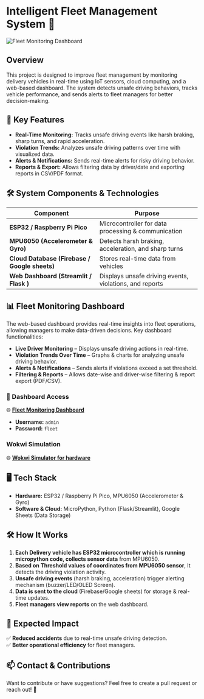 # Intelligent Fleet Management System 🚛

![Fleet Monitoring Dashboard](https://github.com/user-attachments/assets/160482cd-83f6-4719-b1a5-b3079e1acf57)

## Overview
This project is designed to improve fleet management by monitoring delivery vehicles in real-time using IoT sensors, cloud computing, and a web-based dashboard. The system detects unsafe driving behaviors, tracks vehicle performance, and sends alerts to fleet managers for better decision-making.

## 🚀 Key Features
- **Real-Time Monitoring:** Tracks unsafe driving events like harsh braking, sharp turns, and rapid acceleration.
- **Violation Trends:** Analyzes unsafe driving patterns over time with visualized data.
- **Alerts & Notifications:** Sends real-time alerts for risky driving behavior.
- **Reports & Export:** Allows filtering data by driver/date and exporting reports in CSV/PDF format.


## 🛠 System Components & Technologies
| Component | Purpose |
|-----------|---------|
| **ESP32 / Raspberry Pi Pico** | Microcontroller for data processing & communication |
| **MPU6050 (Accelerometer & Gyro)** | Detects harsh braking, acceleration, and sharp turns |
| **Cloud Database (Firebase / Google sheets)** | Stores real-time data from vehicles |
| **Web Dashboard (Streamlit / Flask )** | Displays unsafe driving events, violations, and reports |

## 📊 Fleet Monitoring Dashboard
The web-based dashboard provides real-time insights into fleet operations, allowing managers to make data-driven decisions. Key dashboard functionalities:
- **Live Driver Monitoring** – Displays unsafe driving actions in real-time.
- **Violation Trends Over Time** – Graphs & charts for analyzing unsafe driving behavior.
- **Alerts & Notifications** – Sends alerts if violations exceed a set threshold.
- **Filtering & Reports** – Allows date-wise and driver-wise filtering & report export (PDF/CSV).

### 🔗 Dashboard Access
🌐 **[Fleet Monitoring Dashboard](https://fleet-manager.streamlit.app/)**
- **Username:** `admin`
- **Password:** `fleet`

### Wokwi Simulation
🌐 **[Wokwi Simulator for hardware ](https://wokwi.com/projects/425977014448937985)**


## 🖥 Tech Stack
- **Hardware:** ESP32 / Raspberry Pi Pico, MPU6050 (Accelerometer & Gyro)
- **Software & Cloud:** MicroPython, Python (Flask/Streamlit), Google Sheets (Data Storage)

## 🛠 How It Works
1. **Each Delivery vehicle has ESP32 microcontroller which is running micropython code, collects sensor data** from MPU6050.
2. **Based on Threshold values of coordinates from MPU6050 sensor**, It detects the driving violation activity.
3. **Unsafe driving events** (harsh braking, acceleration) trigger alerting mechanism (buzzer/LED/OLED Screen).
4. **Data is sent to the cloud** (Firebase/Google sheets) for storage & real-time updates.
5. **Fleet managers view reports** on the web dashboard.

## 📌 Expected Impact
✅ **Reduced accidents** due to real-time unsafe driving detection.  
✅ **Better operational efficiency** for fleet managers.  


## 📫 Contact & Contributions
Want to contribute or have suggestions? Feel free to create a pull request or reach out! 🚀
